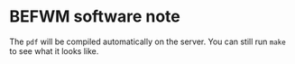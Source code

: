 # BEFWM software note

The `pdf` will be compiled automatically on the server. You can still run
`make` to see what it looks like.
